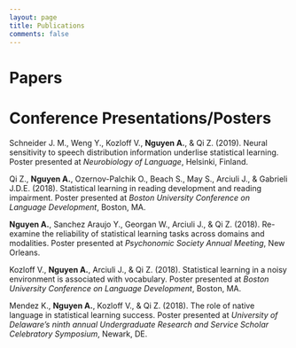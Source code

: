 ```yaml
---
layout: page
title: Publications
comments: false
---
```


# Papers 


# Conference Presentations/Posters
Schneider J. M., Weng Y., Kozloff V., **Nguyen A.**, & Qi Z. (2019). Neural sensitivity to speech distribution information underlise statistical learning. Poster presented at *Neurobiology of Language*, Helsinki, Finland.

Qi Z., **Nguyen A.**, Ozernov-Palchik O., Beach S., May S., Arciuli J., & Gabrieli J.D.E. (2018). Statistical learning in reading development and reading impairment. Poster presented at *Boston University Conference on Language Development*, Boston, MA.

**Nguyen A.**, Sanchez Araujo Y., Georgan W., Arciuli J., & Qi Z. (2018). Re-examine the reliability of statistical learning tasks across domains and modalities. Poster presented at *Psychonomic Society Annual Meeting*, New Orleans.

Kozloff V., **Nguyen A.**, Arciuli J., & Qi Z. (2018). Statistical learning in a noisy environment is associated with vocabulary. Poster presented at *Boston University Conference on Language Development*, Boston, MA.

Mendez K., **Nguyen A.**, Kozloff V., & Qi Z. (2018). The role of native language in statistical learning success. Poster presented at *University of Delaware’s ninth annual Undergraduate Research and Service Scholar Celebratory Symposium*, Newark, DE.
